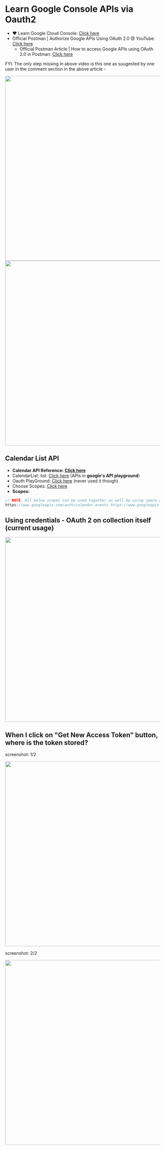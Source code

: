 # Learn Google Console APIs via Oauth2

- ❤️ Learn Google Cloud Console: [Click here](learn-google-cloud.md)
- Official Postman \| Authorize Google APIs Using OAuth 2.0 @ YouTube: [Click here](https://www.youtube.com/watch?v=e-hOP3P-cW8)
  - Official Postman Article \| How to access Google APIs using OAuth 2.0 in Postman: [Click here](https://blog.postman.com/how-to-access-google-apis-using-oauth-in-postman/)

FYI: The only step missing in above video is this one as suugested by one user in the comment section in the above article - 

<img width="600" src="https://github.com/sahilrajput03/sahilrajput03/assets/31458531/036813f5-53fe-4c9f-958e-17c00d21a3ea" />

<img width="600" src="https://github.com/sahilrajput03/sahilrajput03/assets/31458531/2e18e008-1de0-40fc-881b-f835b0b9f7a0" />

## Calendar List API

- **Calendar API Reference: [Click here](https://developers.google.com/calendar/api/v3/reference?apix=true)**
- CalendarList: list: [Click here](https://developers.google.com/calendar/api/v3/reference/calendarList/list) (APIs in **google's API playground**)
- Oauth PlayGround: [Click here](https://developers.google.com/oauthplayground/) (never used it though)
- Choose Scopes: [Click here](https://developers.google.com/calendar/api/auth)
- **Scopes:**

```js
// NOTE: All below scopes can be used together as well by using space as delimiter:
https://www.googleapis.com/auth/calendar.events https://www.googleapis.com/auth/calendar https://www.googleapis.com/auth/calendar.readonly
```

## Using credentials - OAuth 2 on collection itself (current usage)

<img src="https://github.com/sahilrajput03/sahilrajput03/assets/31458531/12d0dba7-2473-4316-8654-edd7fd71b59a" width="600" />

## When I click on "Get New Access Token" button, where is the token stored?

screenshot: 1/2

<img src="https://github.com/sahilrajput03/sahilrajput03/assets/31458531/d69a3f57-fda1-429b-acd4-6ba764393702" width="600" />

screenshot: 2/2

<img src="https://github.com/sahilrajput03/sahilrajput03/assets/31458531/5c9b1b30-30a5-4df5-9edb-a3f85228f777" width="600" />
